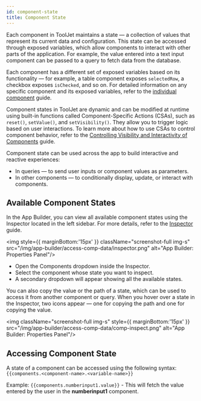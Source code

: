 ```yaml
---
id: component-state
title: Component State
---
```


Each component in ToolJet maintains a state — a collection of values that represent its current data and configuration. This state can be accessed through exposed variables, which allow components to interact with other parts of the application. For example, the value entered into a text input component can be passed to a query to fetch data from the database.

Each component has a different set of exposed variables based on its functionality — for example, a table component exposes `selectedRow`, a checkbox exposes `isChecked`, and so on. For detailed information on any specific component and its exposed variables, refer to the [individual component](#) guide.

Component states in ToolJet are dynamic and can be modified at runtime using built-in functions called Component-Specific Actions (CSAs), such as `reset()`, `setValue()`, and `setVisibility()`. They allow you to trigger logic based on user interactions. To learn more about how to use CSAs to control component behavior, refer to the [Controlling Visibility and Interactivity of Components](#) guide.

Component state can be used across the app to build interactive and reactive experiences:
- In queries — to send user inputs or component values as parameters.
- In other components — to conditionally display, update, or interact with components.

## Available Component States

In the App Builder, you can view all available component states using the Inspector located in the left sidebar. For more details, refer to the [Inspector](#) guide.

<img style={{ marginBottom:'15px' }} className="screenshot-full img-s" src="/img/app-builder/access-comp-data/inspector.png" alt="App Builder: Properties Panel"/>

- Open the Components dropdown inside the Inspector.
- Select the component whose state you want to inspect.
- A secondary dropdown will appear showing all the available states.

You can also copy the value or the path of a state, which can be used to access it from another component or query. When you hover over a state in the Inspector, two icons appear — one for copying the path and one for copying the value.

<img className="screenshot-full img-s" style={{ marginBottom:'15px' }} src="/img/app-builder/access-comp-data/comp-inspect.png" alt="App Builder: Properties Panel"/>

## Accessing Component State

A state of a component can be accessed using the following syntax: <br/>
`{{components.<component-name>.<variable-name>}}`

Example: `{{components.numberinput1.value}}` - This will fetch the value entered by the user in the **numberinput1** component.


